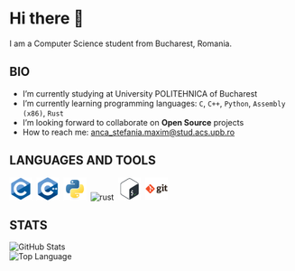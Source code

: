 # Hi there 👋
I am a Computer Science student from Bucharest, Romania.

## BIO

- I’m currently studying at University POLITEHNICA of Bucharest
- I’m currently learning programming languages: `C`, `C++`, `Python`, `Assembly (x86)`, `Rust`
- I’m looking forward to collaborate on **Open Source** projects
- How to reach me: anca_stefania.maxim@stud.acs.upb.ro

## LANGUAGES AND TOOLS

<div>
  <img src="https://github.com/devicons/devicon/blob/master/icons/c/c-original.svg" title="C" alt="C" width="40" height="40"/>&nbsp;
  <img src="https://github.com/devicons/devicon/blob/master/icons/cplusplus/cplusplus-original.svg" title="C++" alt="C++" width="40" height="40"/>&nbsp;
  <img src="https://github.com/devicons/devicon/blob/master/icons/python/python-original.svg" title="Python" alt="Python" width="40" height="40"/>&nbsp;
  <img src="https://github.com/devicons/devicon/blob/master/icons/rust/rust-original-wordmark.svg" title="rust" alt="rust" width="40" height="40"/>&nbsp;
  <img src="https://github.com/devicons/devicon/blob/master/icons/bash/bash-original.svg" title="bash" alt="bash" width="40" height="40"/>&nbsp;
  <img src="https://github.com/devicons/devicon/blob/master/icons/git/git-original-wordmark.svg" title="Git" alt="Git" width="40" height="40"/>&nbsp;
</div>


## STATS

<p>
    <img alt = "GitHub Stats" src="https://github-readme-stats.vercel.app/api?username=ancamaxim&show_icons=true&icon_color=000000&hide_border=true&title_color=5391FE&text_color=555">
    <br>
    <img alt = "Top Language" src="https://github-readme-stats.vercel.app/api/top-langs/?username=ancamaxim&hide=html,&hide_border=true&title_color=5391FE&text_color=555"
</p>
